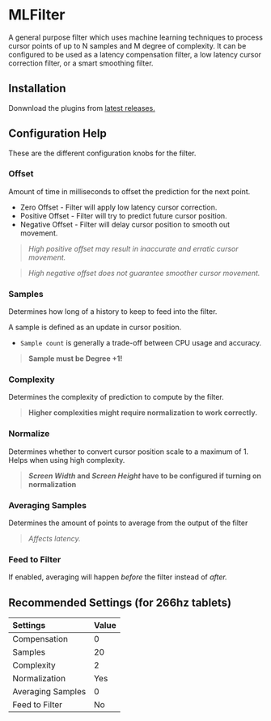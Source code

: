 # MLFilter

A general purpose filter which uses machine learning techniques to process cursor points of up to N samples and M degree of complexity. It can be configured to be used as a latency compensation filter, a low latency cursor correction filter, or a smart smoothing filter.

## Installation

Donwnload the plugins from [latest releases.](https://github.com/X9VoiD/OTDPlugins/actions)

## Configuration Help

These are the different configuration knobs for the filter.

### Offset

Amount of time in milliseconds to offset the prediction for the next point.

* Zero Offset - Filter will apply low latency cursor correction.
* Positive Offset - Filter will try to predict future cursor position.
* Negative Offset - Filter will delay cursor position to smooth out movement.

> *High positive offset may result in inaccurate and erratic cursor movement.*  

> *High negative offset does not guarantee smoother cursor movement.*

### Samples

Determines how long of a history to keep to feed into the filter.

A sample is defined as an update in cursor position.

* `Sample count` is generally a trade-off between CPU usage and accuracy.  

> **Sample must be Degree +1!**

### Complexity

Determines the complexity of prediction to compute by the filter.

> **Higher complexities might require normalization to work correctly.**

### Normalize

Determines whether to convert cursor position scale to a maximum of 1. Helps when using high complexity.
> **_Screen Width_ and _Screen Height_ have to be configured if turning on normalization**

### Averaging Samples

Determines the amount of points to average from the output of the filter
> _Affects latency._

### Feed to Filter

If enabled, averaging will happen _before_ the filter instead of _after._

## Recommended Settings (for 266hz tablets)

| Settings | Value |
| :--- | :--- |
| Compensation | 0 |
| Samples | 20 |
| Complexity | 2 |
| Normalization | Yes |
| Averaging Samples | 0 |
| Feed to Filter | No |
